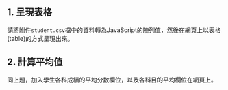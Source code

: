 ## 1. 呈現表格

請將附件`student.csv`檔中的資料轉為JavaScript的陣列值，然後在網頁上以表格(table)的方式呈現出來。

## 2. 計算平均值

同上題，加入學生各科成績的平均分數欄位，以及各科目的平均欄位在網頁上。

